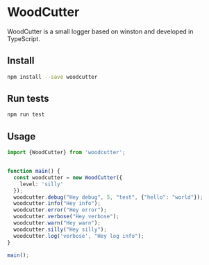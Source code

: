 # WoodCutter

WoodCutter is a small logger based on winston and developed in TypeScript.

## Install

```bash
npm install --save woodcutter
```

## Run tests

```bash
npm run test
```

## Usage

```typescript
import {WoodCutter} from 'woodcutter';


function main() {
  const woodcutter = new WoodCutter({
    level: 'silly'
  });
  woodcutter.debug("Hey debug", 5, "test", {"hello": "world"});
  woodcutter.info("Hey info");
  woodcutter.error("Hey error");
  woodcutter.verbose("Hey verbose");
  woodcutter.warn("Hey warn");
  woodcutter.silly("Hey silly");
  woodcutter.log('verbose', "Hey log info");
}

main();
```
